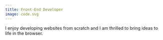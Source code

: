 ```yaml
---
title: Front-End Developer
image: code.svg
---
```


I enjoy developing websites from scratch and I am thrilled to bring ideas to life in the browser.
